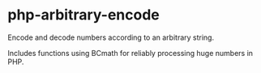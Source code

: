 php-arbitrary-encode
====================

Encode and decode numbers according to an arbitrary string.

Includes functions using BCmath for reliably processing huge numbers in PHP.
